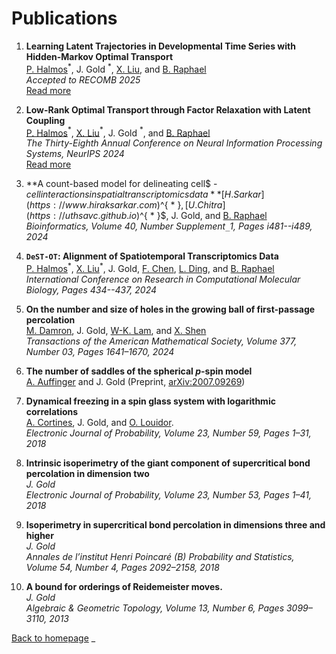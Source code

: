 # Publications

1. **Learning Latent Trajectories in Developmental Time Series with Hidden-Markov Optimal Transport**  
   [P. Halmos](https://www.linkedin.com/in/peter-halmos-680937124)$^{ * }$, J. Gold $^{ * }$, [X. Liu](https://scholar.google.com/citations?user=ZiK_z9EAAAAJ&hl=en), and  [B. Raphael](https://www.cs.princeton.edu/~braphael/)  
   *Accepted to RECOMB 2025*  
   [Read more](link-to-paper-1)

2. **Low-Rank Optimal Transport through Factor Relaxation with Latent Coupling**  
   [P. Halmos](https://www.linkedin.com/in/peter-halmos-680937124)$^{ * }$, [X. Liu](https://scholar.google.com/citations?user=ZiK_z9EAAAAJ&hl=en)$^{ * }$, J. Gold $^{ * }$, and [B. Raphael](https://www.cs.princeton.edu/~braphael/)  
   *The Thirty-Eighth Annual Conference on Neural Information Processing Systems, NeurIPS 2024*   
   [Read more](link-to-paper-1)


4. **A count-based model for delineating cell$ - $cell interactions in spatial transcriptomics data**  
   [H. Sarkar](https://www.hiraksarkar.com)$^{ * }$, [U. Chitra](https://uthsavc.github.io)$^{ * }$, J. Gold, and [B. Raphael](https://www.cs.princeton.edu/~braphael/)  
   *Bioinformatics, Volume 40, Number Supplement`_`1, Pages i481--i489, 2024*

5. **`DeST-OT`: Alignment of Spatiotemporal Transcriptomics Data**  
   [P. Halmos](https://www.linkedin.com/in/peter-halmos-680937124)$^{ * }$, [X. Liu](https://scholar.google.com/citations?user=ZiK_z9EAAAAJ&hl=en)$^{ * }$, J. Gold, [F. Chen](https://nephrology.wustl.edu/people/feng-chen-phd/), [L. Ding](https://dinglab.wustl.edu), and [B. Raphael](https://www.cs.princeton.edu/~braphael/)  
   *International Conference on Research in Computational Molecular Biology, Pages 434--437, 2024*


6. **On the number and size of holes in the growing ball of first-passage percolation**  
   [M. Damron](https://people.math.gatech.edu/~mdamron6/), J. Gold, [W-K. Lam](https://wk-lam.github.io/), and [X. Shen](https://people.math.wisc.edu/~xshen/)  
   *Transactions of the American Mathematical Society, Volume 377, Number 03, Pages 1641–1670, 2024*

7. **The number of saddles of the spherical $p$-spin model**  
   [A. Auffinger](http://math.northwestern.edu/~auffing/) and J. Gold
   (Preprint, [arXiv:2007.09269](https://arxiv.org/pdf/2007.09269.pdf))

8. **Dynamical freezing in a spin glass system with logarithmic correlations**  
   [A. Cortines](http://user.math.uzh.ch/cortines/), J. Gold, and [O. Louidor](https://ie.technion.ac.il/~olouidor/).  
   *Electronic Journal of Probability, Volume 23, Number 59, Pages 1–31, 2018*

9. **Intrinsic isoperimetry of the giant component of supercritical bond percolation in dimension two**  
   *J. Gold*  
   *Electronic Journal of Probability, Volume 23, Number 53, Pages 1–41, 2018*

10. **Isoperimetry in supercritical bond percolation in dimensions three and higher**  
   *J. Gold*  
   *Annales de l’institut Henri Poincaré (B) Probability and Statistics, Volume 54, Number 4, Pages 2092–2158, 2018*

11. **A bound for orderings of Reidemeister moves.**  
    *J. Gold*  
    *Algebraic & Geometric Topology, Volume 13, Number 6, Pages 3099–3110, 2013*

[Back to homepage](README.md)
_
